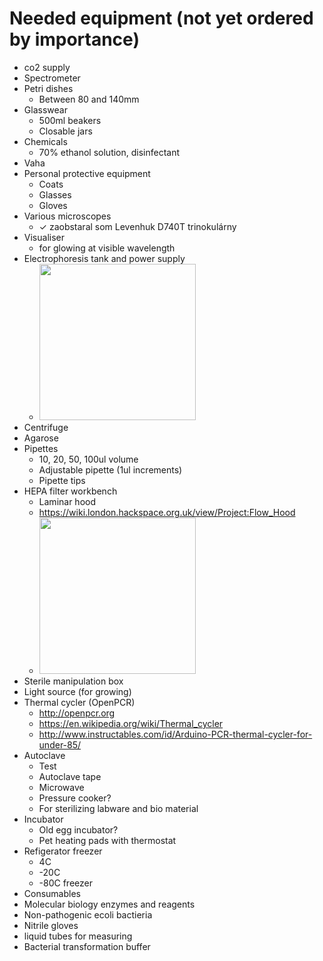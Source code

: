 # Needed equipment (not yet ordered by importance)

* co2 supply
* Spectrometer
* Petri dishes
  * Between 80 and 140mm
* Glasswear
  * 500ml beakers
  * Closable jars
* Chemicals
  * 70% ethanol solution, disinfectant
* Vaha
* Personal protective equipment
  * Coats
  * Glasses
  * Gloves
* Various microscopes
  * ✓ zaobstaral som Levenhuk D740T trinokulárny
* Visualiser
  * for glowing at visible wavelength
* Electrophoresis tank and power supply
  * <img src="https://www.yourgenome.org/sites/default/files/illustrations/diagram/gel_electrophoresis_dna_tank_yourgenome.png" width="250px"/>
* Centrifuge
* Agarose
* Pipettes
  * 10, 20, 50, 100ul volume
  * Adjustable pipette (1ul increments)
  * Pipette tips
* HEPA filter workbench
  * Laminar hood
  * https://wiki.london.hackspace.org.uk/view/Project:Flow_Hood
  * <img src="https://i.pinimg.com/736x/8c/f8/f8/8cf8f8939172407fe87f6e13ddbec713--fume-hood-hepa-filter.jpg" width="250px"/>
* Sterile manipulation box
* Light source (for growing)
* Thermal cycler (OpenPCR)
  * http://openpcr.org
  * https://en.wikipedia.org/wiki/Thermal_cycler
  * http://www.instructables.com/id/Arduino-PCR-thermal-cycler-for-under-85/
* Autoclave
  * Test
  * Autoclave tape
  * Microwave
  * Pressure cooker?
  * For sterilizing labware and bio material
* Incubator
  * Old egg incubator?
  * Pet heating pads with thermostat
* Refigerator freezer
  * 4C
  * -20C
  * -80C freezer
* Consumables
* Molecular biology enzymes and reagents
* Non-pathogenic ecoli bactieria
* Nitrile gloves
* liquid tubes for measuring
* Bacterial transformation buffer
